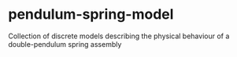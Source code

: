 # pendulum-spring-model
Collection of discrete models describing the physical behaviour of a double-pendulum spring assembly
